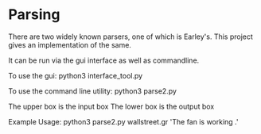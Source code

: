 # Parsing

There are two widely known parsers, one of which is Earley's. This project gives an implementation of the same.

It can be run via the gui interface as well as commandline.

To use the gui:
python3 interface_tool.py

To use the command line utility:
python3 parse2.py <grammar file> <Sentence2Parse>

The upper box is the input box
The lower box is the output box

Example Usage:
python3 parse2.py wallstreet.gr 'The fan is working .'
